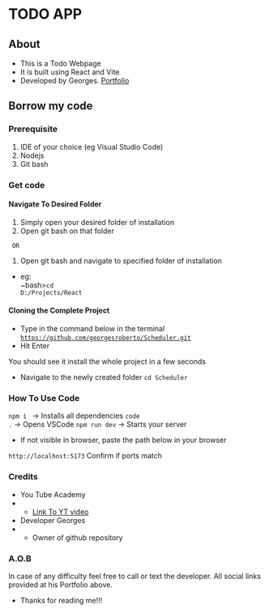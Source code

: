 # TODO APP

## About 
- This is a Todo Webpage 
- It is built using React and Vite
- Developed by Georges. <a href="https://roberto-georges.vercel.app">Portfolio</a>

## Borrow my code
### Prerequisite
1. IDE of your choice (eg Visual Studio Code)
2. Nodejs
3. Git bash

### Get code
#### Navigate To Desired Folder
1. Simply open your desired folder of installation
2. Open git bash on that folder

<code> OR </code>

1. Open git bash and navigate to specified folder of installation
- eg: <article> ~bash><code>cd D:/Projects/React</code></article>

#### Cloning the Complete Project
- Type in the command below in the terminal <code>https://github.com/georgesroberto/Scheduler.git</code>
- Hit Enter

<p>You should see it install the whole project in a few seconds</p>

- Navigate to the newly created folder
<code>cd Scheduler</code>

### How To Use Code

<code>npm i </code> -> Installs all dependencies
<code>code .</code> -> Opens VSCode 
<code>npm run dev</code> -> Starts your server

- If not visible in browser, paste the path below in your browser
<p><code>http://localhost:5173</code> Confirm if ports match</p>

### Credits
- You Tube Academy 
- - <a href="https://www.youtube.com/watch?v=Rh3tobg7hEo&t=1449s" target="_self">Link To YT video</a>
- Developer Georges
- - Owner of github repository

### A.O.B
In case of any difficulty feel free to call or text the developer. All social links provided at his Portfolio above.
- Thanks for reading me!!!